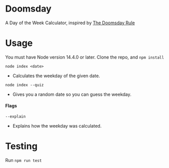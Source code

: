 # Doomsday
A Day of the Week Calculator, inspired by [The Doomsday Rule](https://en.wikipedia.org/wiki/Doomsday_rule)

# Usage
You must have Node version 14.4.0 or later.
Clone the repo, and `npm install`

`node index <date>`

  - Calculates the weekday of the given date.

`node index --quiz`

  - Gives you a random date so you can guess the weekday.

#### Flags
`--explain`

  - Explains how the weekday was calculated.

# Testing
Run `npm run test`
